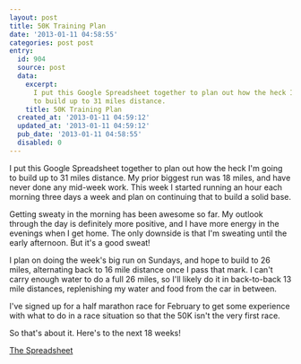```yaml
---
layout: post
title: 50K Training Plan
date: '2013-01-11 04:58:55'
categories: post post
entry:
  id: 904
  source: post
  data:
    excerpt:
      I put this Google Spreadsheet together to plan out how the heck I'm going
      to build up to 31 miles distance.
    title: 50K Training Plan
  created_at: '2013-01-11 04:59:12'
  updated_at: '2013-01-11 04:59:12'
  pub_date: '2013-01-11 04:58:55'
  disabled: 0
---
```


I put this Google Spreadsheet together to plan out how the heck I'm going to build up to 31 miles distance. My prior biggest run was 18 miles, and have never done any mid-week work. This week I started running an hour each morning three days a week and plan on continuing that to build a solid base.

Getting sweaty in the morning has been awesome so far. My outlook through the day is definitely more positive, and I have more energy in the evenings when I get home. The only downside is that I'm sweating until the early afternoon. But it's a good sweat!

I plan on doing the week's big run on Sundays, and hope to build to 26 miles, alternating back to 16 mile distance once I pass that mark. I can't carry enough water to do a full 26 miles, so I'll likely do it in back-to-back 13 mile distances, replenishing my water and food from the car in between.

I've signed up for a half marathon race for February to get some experience with what to do in a race situation so that the 50K isn't the very first race.

So that's about it. Here's to the next 18 weeks!

[The Spreadsheet](https://docs.google.com/spreadsheet/pub?key=0Av7-a2OfybnddENwQ1ljVnAwdTUwWDQySE9SNGs5RXc)
